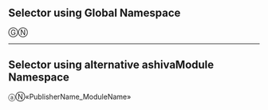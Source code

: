 ## Selector using Global Namespace

ⒼⓃ

_____

## Selector using alternative ashivaModule Namespace

ⓐⓃ«PublisherName_ModuleName»
